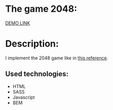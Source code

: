   # The game 2048:
  
   [DEMO LINK](https://vitalii-heiko.github.io/js_2048_game/)

  # Description:

  I implement the 2048 game like in [this reference](https://play2048.co/).
    
## Used technologies:
  * HTML
  * SASS
  * Javascript
  * BEM
